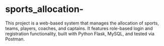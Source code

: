 # sports_allocation-
This project is a web-based system that manages the allocation of sports, teams, players, coaches, and captains. It features role-based login and registration functionality, built with Python Flask, MySQL, and tested via Postman.
